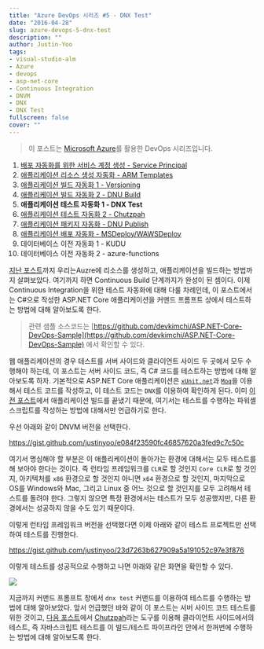 ```yaml
---
title: "Azure DevOps 시리즈 #5 - DNX Test"
date: "2016-04-28"
slug: azure-devops-5-dnx-test
description: ""
author: Justin-Yoo
tags:
- visual-studio-alm
- Azure
- devops
- asp-net-core
- Continuous Integration
- DNVM
- DNX
- DNX Test
fullscreen: false
cover: ""
---
```


> 이 포스트는 [Microsoft Azure](https://azure.microsoft.com)를 활용한 DevOps 시리즈입니다.

1. [배포 자동화를 위한 서비스 계정 생성 - Service Principal](http://blog.aliencube.org/ko/2016/04/24/azure-devops-1-service-principal)
2. [애플리케이션 리소스 생성 자동화 - ARM Templates](http://blog.aliencube.org/ko/2016/04/24/azure-devops-2-arm-templates)
3. [애플리케이션 빌드 자동화 1 - Versioning](http://blog.aliencube.org/ko/2016/04/26/azure-devops-3-versioning)
4. [애플리케이션 빌드 자동화 2 - DNU Build](http://blog.aliencube.org/ko/2016/04/27/azure-devops-4-dnu-build)
5. **애플리케이션 테스트 자동화 1 - DNX Test**
6. [애플리케이션 테스트 자동화 2 - Chutzpah](http://blog.aliencube.org/ko/2016/04/29/azure-devops-6-chutzpah)
7. [애플리케이션 패키지 자동화 - DNU Publish](http://blog.aliencube.org/ko/2016/04/30/azure-devops-7-dnu-publish)
8. [애플리케이션 배포 자동화 - MSDeploy/WAWSDeploy](http://blog.aliencube.org/ko/2016/05/01/azure-devops-8-msdeploy-wawsdeploy)
9. 데이터베이스 이전 자동화 1 - KUDU
10. 데이터베이스 이전 자동화 2 - azure-functions

[지난 포스트](http://blog.aliencube.org/ko/2016/04/27/azure-devops-4-dnu-build)까지 우리는Auzre에 리소스를 생성하고, 애플리케이션을 빌드하는 방법까지 살펴보았다. 여기까지 하면 Continuous Build 단계까지가 완성이 된 셈이다. 이제 Continuous Integration을 위한 테스트 자동화에 대해 다룰 차례인데, 이 포스트에서는 C#으로 작성한 ASP.NET Core 애플리케이션을 커맨드 프롬프트 상에서 테스트하는 방법에 대해 알아보도록 한다.

> 관련 샘플 소스코드는 [https://github.com/devkimchi/ASP.NET-Core-DevOps-Sample](https://github.com/devkimchi/ASP.NET-Core-DevOps-Sample) 에서 확인할 수 있다.

웹 애플리케이션의 경우 테스트를 서버 사이드와 클라이언트 사이드 두 곳에서 모두 수행해야 하는데, 이 포스트는 서버 사이드 코드, 즉 C# 코드를 테스트하는 방법에 대해 알아보도록 하자. 기본적으로 ASP.NET Core 애플리케이션은 [`xUnit.net`](http://xunit.github.io)과 [`Moq`](http://www.moqthis.com)을 이용해서 테스트 코드를 작성하고, 이 테스트 코드는 `DNX`를 이용하여 확인하게 된다. 이미 [이전 포스트](http://blog.aliencube.org/ko/2016/04/27/azure-devops-4-dnu-build)에서 애플리케이션 빌드를 끝냈기 때문에, 여기서는 테스트를 수행하는 파워셸 스크립트를 작성하는 방법에 대해서만 언급하기로 한다.

우선 아래와 같이 DNVM 버전을 선택한다.

https://gist.github.com/justinyoo/e084f23590fc46857620a3fed9c7c50c

여기서 명심해야 할 부분은 이 애플리케이션이 돌아가는 환경에 대해서는 모두 테스트를 해 보아야 한다는 것이다. 즉 런타임 프레임워크를 `CLR`로 할 것인지 `Core CLR`로 할 것인지, 아키텍처를 `x86` 환경으로 할 것인지 아니면 `x64` 환경으로 할 것인지, 마지막으로 OS를 Windows와 Mac, 그리고 Linux 중 어느 것으로 할 것인지를 모두 고려해서 테스트를 돌려야 한다. 그렇지 않으면 특정 환경에서는 테스트가 모두 성공했지만, 다른 환경에서는 성공하지 않을 수도 있기 때문이다.

이렇게 런타임 프레임워크 버전을 선택했다면 이제 아래와 같이 테스트 프로젝트만 선택하여 테스트를 진행한다.

https://gist.github.com/justinyoo/23d7263b627909a5a191052c97e3f876

이렇게 테스트를 성공적으로 수행하고 나면 아래와 같은 화면을 확인할 수 있다.

![](https://sa0blogs.blob.core.windows.net/aliencube/2016/04/azure-devops-5-dnx-test-01.png)

지금까지 커맨드 프롬프트 창에서 `dnx test` 커맨드를 이용하여 테스트를 수행하는 방법에 대해 알아보았다. 앞서 언급했던 바와 같이 이 포스트는 서버 사이드 코드 테스트를 위한 것이고, [다음 포스트](http://blog.aliencube.org/ko/2016/04/29/azure-devops-6-chutzpah)에서 [Chutzpah](http://mmanela.github.io/chutzpah)라는 도구를 이용해 클라이언트 사이드에서의 테스트, 즉 자바스크립트 테스트를 이 빌드/테스트 파이프라인 안에서 한꺼번에 수행하는 방법에 대해 알아보도록 한다.
